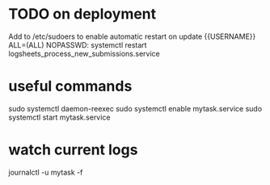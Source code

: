 # TODO on deployment
Add to /etc/sudoers to enable automatic restart on update
{{USERNAME}} ALL=(ALL) NOPASSWD: systemctl restart logsheets_process_new_submissions.service

# useful commands
sudo systemctl daemon-reexec
sudo systemctl enable mytask.service
sudo systemctl start mytask.service

# watch current logs
journalctl -u mytask -f

